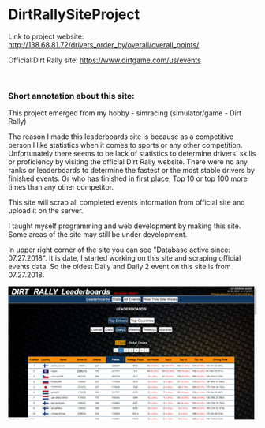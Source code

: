 # DirtRallySiteProject

Link to project website: http://138.68.81.72/drivers_order_by/overall/overall_points/ 

Official Dirt Rally site: https://www.dirtgame.com/us/events

<br>

### Short annotation about this site:

This project emerged from my hobby - simracing (simulator/game - Dirt Rally)

The reason I made this leaderboards site is because as a competitive person I like statistics when it comes to sports or any other competition. Unfortunately there seems to be lack of statistics to determine drivers' skills or proficiency by visiting the official Dirt Rally website. There were no any ranks or leaderboards to determine the fastest or the most stable drivers by finished events. Or who has finished in first place, Top 10 or top 100 more times than any other competitor.

This site will scrap all completed events information from official site and upload it on the server.

I taught myself programming and web development by making this site. Some areas of the site may still be under development.

In upper right corner of the site you can see "Database active since: 07.27.2018". It is date, I started working on this site
and scraping official events data. So the oldest Daily and Daily 2 event on this site is from 07.27.2018.


![Screenshot](Screenshot.png)
